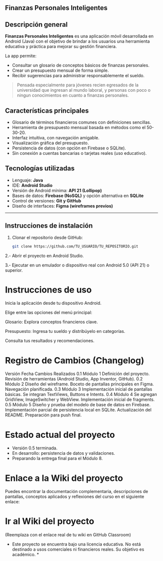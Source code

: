 ## Finanzas Personales Inteligentes

## Descripción general

**Finanzas Personales Inteligentes** es una aplicación móvil desarrollada en Android (Java) con el objetivo de brindar a los usuarios una herramienta educativa y práctica para mejorar su gestión financiera. 

La app permite:
- Consultar un glosario de conceptos básicos de finanzas personales.
- Crear un presupuesto mensual de forma simple.
- Recibir sugerencias para administrar responsablemente el sueldo.

> Pensada especialmente para jóvenes recien egresados de la universidad que ingresan al mundo laboral, y personas con poco o ningun conocimientos en cuanto a finanzas personales.


## Características principales

- Glosario de términos financieros comunes con definiciones sencillas.
- Herramienta de presupuesto mensual basada en métodos como el 50-30-20.
- Interfaz intuitiva, con navegación amigable.
- Visualización gráfica del presupuesto.
- Persistencia de datos (con opción en Firebase o SQLite).
- Sin conexión a cuentas bancarias o tarjetas reales (uso educativo).

## Tecnologías utilizadas

- Lenguaje: **Java**
- IDE: **Android Studio**
- Versión de Android mínima: **API 21 (Lollipop)**
- Bases de datos: **Firebase (NoSQL)** y opción alternativa en **SQLite**
- Control de versiones: **Git y GitHub**
- Diseño de interfaces: **Figma (wireframes previos)**

---

## Instrucciones de instalación

1. Clonar el repositorio desde GitHub:
   ```bash
   git clone https://github.com/TU_USUARIO/TU_REPOSITORIO.git
2.- Abrir el proyecto en Android Studio.

3.- Ejecutar en un emulador o dispositivo real con Android 5.0 (API 21) o superior.

# Instrucciones de uso
Inicia la aplicación desde tu dispositivo Android.

Elige entre las opciones del menú principal:

Glosario: Explora conceptos financieros clave.

Presupuesto: Ingresa tu sueldo y distribúyelo en categorías.

Consulta tus resultados y recomendaciones.

# Registro de Cambios (Changelog)
Versión	Fecha	Cambios Realizados
0.1	Módulo 1	Definición del proyecto. Revisión de herramientas (Android Studio, App Inventor, GitHub).
0.2	Módulo 2	Diseño del wireframe. Boceto de pantallas principales en Figma. Navegación planificada.
0.3	Módulo 3	Implementación inicial de pantallas básicas. Se integran TextViews, Buttons e Intents.
0.4	Módulo 4	Se agregan GridView, ImageSwitcher y WebView. Implementación inicial de fragments.
0.5	Módulo 5	Diseño y prueba del modelo de base de datos en Firebase. Implementación parcial de persistencia local en SQLite. Actualización del README. Preparación para push final.

# Estado actual del proyecto
- Versión 0.5 terminada.
- En desarrollo: persistencia de datos y validaciones.
- Preparando la entrega final para el Módulo 8.

# Enlace a la Wiki del proyecto
Puedes encontrar la documentación complementaria, descripciones de pantallas, conceptos aplicados y reflexiones del curso en el siguiente enlace:

# Ir al Wiki del proyecto

(Reemplaza con el enlace real de tu wiki en GitHub Classroom)

* Este proyecto se encuentra bajo una licencia educativa. No está destinado a usos comerciales ni financieros reales. Su objetivo es académico. *
